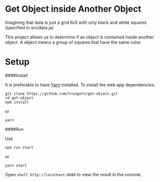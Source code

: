 # Get Object inside Another Object
Imagining that data is just a grid 6x5 with only black and white squares (specified in src/data.js)

This project allows us to determine if an object is contained inside another object. A object means a group of squares that have the same color.

# Setup

####Install

It is preferable to have [Yarn](https://yarnpkg.com/fr/) installed.
To install the web app dependencies:

```shell
git clone https://github.com/trungutt/get-object.git
cd get-object
npm install
```

or 

```shell
yarn
```

####Run

Use 

```shell
npm run start
```

or 

```shell
yarn start
```

Open ```shell http://localhost:8080``` to view the result in the console. 



